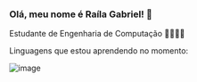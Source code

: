 ### Olá, meu nome é Raíla Gabriel! 👋

Estudante de Engenharia de Computação 👩‍💻👩‍💻

Linguagens que estou aprendendo no momento:

![image](https://user-images.githubusercontent.com/106691154/182948233-78be9fab-b7aa-4f7b-bbea-e514dbdb8cbd.png)

